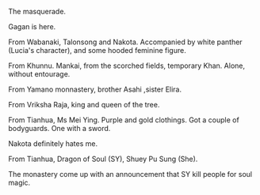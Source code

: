 The masquerade.

Gagan is here.

From Wabanaki, Talonsong and Nakota. Accompanied by white panther (Lucia's character), and some hooded feminine figure.

From Khunnu. Mankai, from the scorched fields, temporary Khan. Alone, without entourage.

From Yamano monnastery, brother Asahi ,sister Elira.

From Vriksha Raja, king and queen of the tree.

From Tianhua, Ms Mei Ying. Purple and gold clothings. Got a couple of bodyguards. One with a sword.

Nakota definitely hates me.

From Tianhua, Dragon of Soul (SY), Shuey Pu Sung (She).

The monastery come up with an announcement that SY kill people for soul magic.

